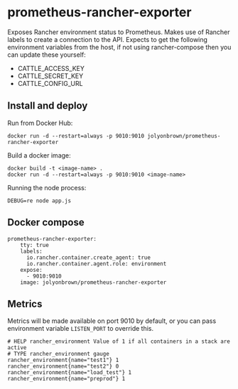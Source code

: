 prometheus-rancher-exporter
===========================

Exposes Rancher environment status to Prometheus. Makes use of Rancher labels to create a connection to the API.
Expects to get the following environment variables from the host, if not using rancher-compose then you can update these yourself:

* CATTLE_ACCESS_KEY
* CATTLE_SECRET_KEY
* CATTLE_CONFIG_URL

## Install and deploy

Run from Docker Hub:
```
docker run -d --restart=always -p 9010:9010 jolyonbrown/prometheus-rancher-exporter
```

Build a docker image:
```
docker build -t <image-name> .
docker run -d --restart=always -p 9010:9010 <image-name>
```

Running the node process:
```
DEBUG=re node app.js
```

## Docker compose

```
prometheus-rancher-exporter:
    tty: true
    labels:
      io.rancher.container.create_agent: true
      io.rancher.container.agent.role: environment
    expose:
      - 9010:9010
    image: jolyonbrown/prometheus-rancher-exporter
```

## Metrics

Metrics will be made available on port 9010 by default, or you can pass environment variable ```LISTEN_PORT``` to override this.

```
# HELP rancher_environment Value of 1 if all containers in a stack are active
# TYPE rancher_environment gauge
rancher_environment{name="test1"} 1
rancher_environment{name="test2"} 0
rancher_environment{name="load_test"} 1
rancher_environment{name="preprod"} 1
```
